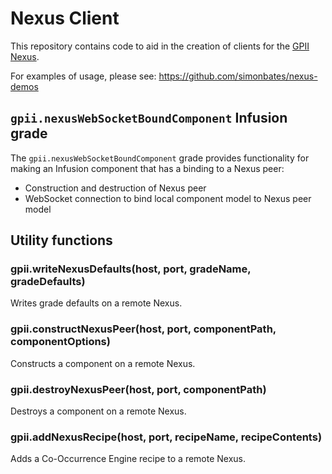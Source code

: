 Nexus Client
============

This repository contains code to aid in the creation of clients for the
[GPII Nexus](https://github.com/GPII/nexus).

For examples of usage, please see: https://github.com/simonbates/nexus-demos

`gpii.nexusWebSocketBoundComponent` Infusion grade
--------------------------------------------------

The `gpii.nexusWebSocketBoundComponent` grade provides functionality for
making an Infusion component that has a binding to a Nexus peer:

- Construction and destruction of Nexus peer
- WebSocket connection to bind local component model to Nexus peer model

Utility functions
-----------------

### gpii.writeNexusDefaults(host, port, gradeName, gradeDefaults)

Writes grade defaults on a remote Nexus.

### gpii.constructNexusPeer(host, port, componentPath, componentOptions)

Constructs a component on a remote Nexus.

### gpii.destroyNexusPeer(host, port, componentPath)

Destroys a component on a remote Nexus.

### gpii.addNexusRecipe(host, port, recipeName, recipeContents)

Adds a Co-Occurrence Engine recipe to a remote Nexus.

